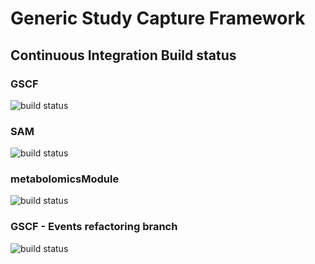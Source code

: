 Generic Study Capture Framework
====

## Continuous Integration Build status
### GSCF

![build status](http://old.jenkins.dbnp.org/jenkins/job/ci-gscf/badge/icon)

### SAM

![build status](http://old.jenkins.dbnp.org/jenkins/job/ci-sam/badge/icon)

### metabolomicsModule

![build status](http://old.jenkins.dbnp.org/jenkins/job/ci-metabolomicsModule/badge/icon)

### GSCF - Events refactoring branch

![build status](http://old.jenkins.dbnp.org/jenkins/job/ci2-gscf/badge/icon)

